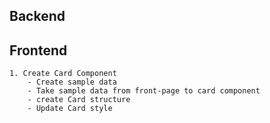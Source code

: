 ## Backend

## Frontend
    1. Create Card Component
        - Create sample data
        - Take sample data from front-page to card component
        - create Card structure
        - Update Card style